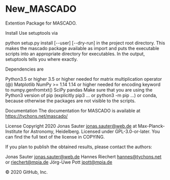 # New_MASCADO

Extention Package for MASCADO.

Install
Use setuptools via

python setup.py install [--user] [--dry-run]
in the project root directory. This makes the mascado package available as import and puts the executable scripts into an appropriate directory for executables. In the output, setuptools tells you where exactly.

Dependencies are

Python3.5 or higher
3.5 or higher needed for matrix multiplication operator (@)
Matplotlib
NumPy >= 1.14
1.14 or higher needed for encoding keyword to numpy.genfromtxt()
SciPy
pandas
Make sure that you are using the Python3 version of pip (explicitly pip3 ... or python3 -m pip ...) or conda, because otherwise the packages are not visible to the scripts.

Documentation
The documentation for MASCADO is available at https://tychons.net/mascado/

License
Copyright 2020 Jonas Sauter jonas.sauter@web.de
at Max-Planck-Institute for Astronomy, Heidelberg.
Licensed under GPL-3.0-or-later.
You can find the full text of the license in COPYING.

If you plan to publish the obtained results, please contact the authors:

Jonas Sauter jonas.sauter@web.de
Hannes Riechert hannes@tychons.net or riechert@mpia.de
Jörg-Uwe Pott jpott@mpia.de

© 2020 GitHub, Inc.
